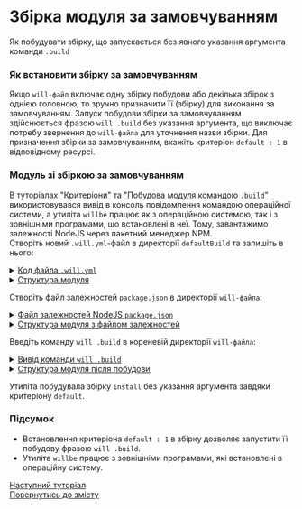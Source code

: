 # Збірка модуля за замовчуванням

Як побудувати збірку, що запускається без явного указання аргумента команди `.build`

### Як встановити збірку за замовчуванням
Якщо `will-файл` включає одну збірку побудови або декілька збірок з однією головною, то зручно призначити її (збірку) для виконання за замовчуванням. Запуск побудови збірки за замовчуванням здійснюється фразою `will .build` без указання аргумента, що виключає потребу звернення до `will-файла` для уточнення назви збірки. Для призначення збірки за замовчуванням, вкажіть критеріон `default : 1` в відповідному ресурсі. 

### Модуль зі збіркою за замовчуванням    
В туторіалах ["Критеріони"](Criterions.md) та ["Побудова модуля командою `.build`"](Build.md) використовувався вивід в консоль повідомлення командою операційної системи, а утиліта `willbe` працює як з операційною системою, так і з зовнішніми програмами, що встановлені в неї. Тому, завантажимо залежності NodeJS через пакетний менеджер NPM.   
Створіть новий `.will.yml`-файл в директорії `defaultBuild` та запишіть в нього:  

<details>
  <summary><u>Код файла <code>.will.yml</code></u></summary>

```yaml
about :

  name : 'defaultBuild'
  description : 'Default build with criterion'
  version : 0.0.1

step :

  npm.install :
    currentPath : '.'
    shell : npm install

build :

  install:
    criterion :
      default : 1
    steps :
      - npm.install

```

</details>
<details>
  <summary><u>Структура модуля</u></summary>

```
defaultBuild
      └── .will.yml 

```

</details>


Cтворіть файл залежностей `package.json` в директорії `will-файла`:

<details>
  <summary><u>Файл залежностей NodeJS <code>package.json</code></u></summary>

``` json
{
  "name": "npmUsing",
  "dependencies": {
    "express": ""
  }
}

```

</details>
<details>
  <summary><u>Структура модуля з файлом залежностей</u></summary>

```
defaultBuild
     ├── package.json
     └── .will.yml

```

</details>


Введіть команду `will .build` в кореневій директорії `will-файла`:  

<details>
  <summary><u>Вивід команди <code>will .build</code></u></summary>

```
[user@user ~]$ will .build
Command ".build"
...
  Building install
 > npm install
...
added 48 packages from 36 contributors and audited 121 packages in 4.863s
found 0 vulnerabilities

  Built debug in 8.456s

```

</details>
<details>
  <summary><u>Структура модуля після побудови</u></summary>

```
defaultBuild
     ├── node_modules
     │         ├── ...
     │         ├── ...
     │ 
     ├── package.json
     ├── package-lock.json
     └── .will.yml

```

</details>

Утиліта побудувала збірку `install` без указання аргумента завдяки критеріону `default`.

### Підсумок   
- Встановлення критеріона `default : 1` в збірку дозволяє запустити її побудову фразою `will .build`.
- Утиліта `willbe` працює з зовнішніми програмами, які встановлені в операційну систему.

[Наступний туторіал](ModuleExport.md)  
[Повернутись до змісту](../README.md#tutorials)